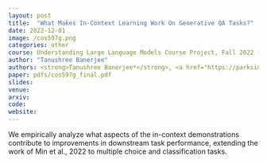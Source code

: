 ```yaml
---
layout: post
title:  "What Makes In-Context Learning Work On Generative QA Tasks?"
date: 2022-12-01
image: /cos597g.png
categories: other
course: Understanding Large Language Models Course Project, Fall 2022 (Graduate Course)
author: "Tanushree Banerjee"
authors: <strong>Tanushree Banerjee*</strong>, <a href="https://parksimon0808.github.io/">Simon Park*</a>, <a href="https://www.linkedin.com/in/beiqi-zou-973a54157/">Beiqi Zou*</a>, <a href="https://www.cs.princeton.edu/~danqic/">Danqi Chen</a>
paper: pdfs/cos597g_final.pdf
slides:
venue: 
arxiv: 
code: 
website: 
---
```


We empirically analyze what aspects of the in-context demonstrations contribute to improvements in downstream task performance, extending the work of Min et al., 2022 to multiple choice and classification tasks.
